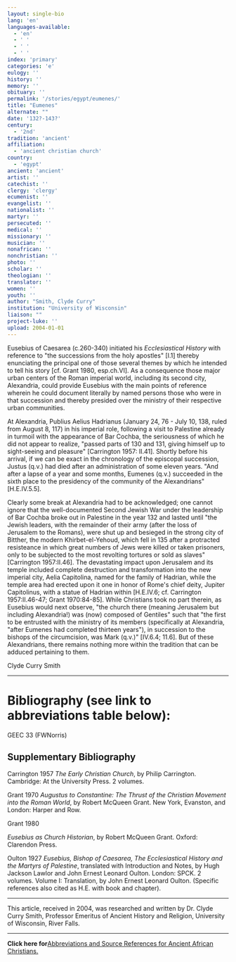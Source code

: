 ```yaml
---
layout: single-bio
lang: 'en'
languages-available:
  - 'en'
  - ' '
  - ' '
  - ' '
index: 'primary'
categories: 'e'
eulogy: ''
history: ''
memory: ''
obituary: ''
permalink: '/stories/egypt/eumenes/'
title: "Eumenes"
alternate: ""
date: '132?-143?'
century:
  - '2nd'
tradition: 'ancient'
affiliation:
  - 'ancient christian church'
country:
  - 'egypt'
ancient: 'ancient'
artist: ''
catechist: ''
clergy: 'clergy'
ecumenist: ''
evangelist: ''
nationalist: ''
martyr: ''
persecuted: ''
medical: ''
missionary: ''
musician: ''
nonafrican: ''
nonchristian: ''
photo: ''
scholar: ''
theologian: ''
translator: ''
women: ''
youth: ''
author: "Smith, Clyde Curry"
institution: "University of Wisconsin"
liaison: ""
project-luke: ''
upload: 2004-01-01
---
```




Eusebius of Caesarea (c.260-340) initiated his *Ecclesiastical History* with reference to "the successions from the holy apostles" [I.1] thereby enunciating the principal one of those several themes by which he intended to tell his story [cf. Grant 1980, esp.ch.VI].  As a consequence those major urban centers of the Roman imperial world, including its second city, Alexandria, could provide Eusebius with the main points of reference wherein he could document literally by named persons those who were in that succession and thereby presided over the ministry of their respective urban communities.

At Alexandria, Publius Aelius Hadrianus (January 24, 76 - July 10, 138, ruled from August 8, 117) in his imperial role, following a visit to Palestine already in turmoil with the appearance of Bar Cochba, the seriousness of which he did not appear to realize, "passed parts of 130 and 131, giving himself up to sight-seeing and pleasure" [Carrington 1957: II.41].  Shortly before his arrival, if we can be exact in the chronology of the episcopal succession, Justus (q.v.) had died after an administration of some eleven years.  "And after a lapse of a year and some months, Eumenes (q.v.) succeeded in the sixth place to the presidency of the community of the Alexandrians" [H.E.IV.5.5].

Clearly some break at Alexandria had to be acknowledged; one cannot ignore that the well-documented Second Jewish War under the leadership of Bar Cochba broke out in Palestine in the year 132 and lasted until "the Jewish leaders, with the remainder of their army (after the loss of Jerusalem to the Romans), were shut up and besieged in the strong city of Bitther, the modern Khirbet-el-Yehoud, which fell in 135 after a protracted resisteance in which great numbers of Jews were killed or taken prisoners, only to be subjected to the most revolting tortures or sold as slaves" [Carrington 1957:II.46].  The devastating impact upon Jerusalem and its temple included complete destruction and transformation into the new imperial city, Aelia Capitolina, named for the family of Hadrian, while the temple area had erected upon it one in honor of Rome's chief deity, Jupiter Capitolinus, with a statue of Hadrian within [H.E.IV.6; cf. Carrington 1957:II.46-47; Grant 1970:84-85].  While Christians took no part therein, as Eusebius would next observe, "the church there (meaning Jerusalem but including Alexandria!) was (now) composed of Gentiles" such that "the first to be entrusted with the ministry of its members (specifically at Alexandria, "after Eumenes had completed thirteen years"), in succession to the bishops of the circumcision, was Mark (q.v.)" [IV.6.4; 11.6].  But of these Alexandrians, there remains nothing more within the tradition that can be adduced pertaining to them.

Clyde Curry Smith

---

# Bibliography (see link to abbreviations table below):

GEEC 33 (FWNorris)

## Supplementary Bibliography

Carrington 1957
*The Early Christian Church*, by Philip Carrington.  Cambridge:  At the University Press.  2 volumes.

Grant 1970
*Augustus to Constantine:  The Thrust of the Christian Movement into the Roman World*, by Robert McQueen Grant.  New York, Evanston, and London:  Harper and Row.

Grant 1980

*Eusebius as Church Historian*, by Robert McQueen Grant. Oxford:  Clarendon Press.

Oulton 1927
*Eusebius, Bishop of Caesarea, The Ecclesiastical History and the Martyrs of Palestine*, translated with Introduction and Notes, by Hugh Jackson Lawlor and John Ernest Leonard Oulton.  London:  SPCK.  2 volumes.  Volume I:  Translation, by John Ernest Leonard Oulton.  (Specific references also cited as H.E. with book and chapter).

---

This article, received in 2004, was researched and written by Dr. Clyde Curry Smith, Professor Emeritus of Ancient History and Religion, University of Wisconsin, River Falls.

---
**Click here for**[Abbreviations and Source References for Ancient African Christians.]({{site.url}}/resources/ancient-references/)
